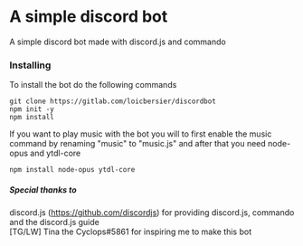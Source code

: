 # A simple discord bot

A simple discord bot made with discord.js and commando

### Installing

To install the bot do the following commands

```
git clone https://gitlab.com/loicbersier/discordbot
npm init -y
npm install
```
If you want to play music with the bot you will to first enable the music command by renaming  "music" to "music.js" and after that you need node-opus and ytdl-core
```
npm install node-opus ytdl-core
```

##### Special thanks to

discord.js (https://github.com/discordjs) for providing discord.js, commando and the discord.js guide<br>
[TG/LW] Tina the Cyclops#5861 for inspiring me to make this bot